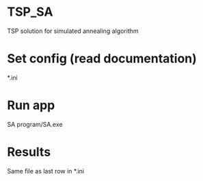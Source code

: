 # TSP_SA
TSP solution for simulated annealing algorithm

# Set config (read documentation)
*.ini

# Run app
SA program/SA.exe

# Results
Same file as last row in *.ini
